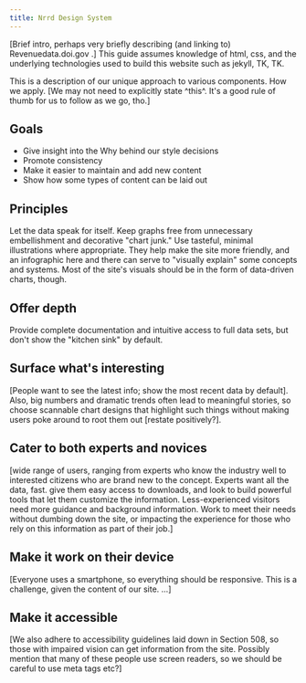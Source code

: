 ```yaml
---
title: Nrrd Design System
---
```


[Brief intro, perhaps very briefly describing (and linking to) Revenuedata.doi.gov .] This guide assumes knowledge of html, css, and the underlying technologies used to build this website such as jekyll, TK, TK.

This is a description of our unique approach to various components. How we apply. [We may not need to explicitly state ^this^. It's a good rule of thumb for us to follow as we go, tho.]

## Goals
- Give insight into the Why behind our style decisions
- Promote consistency
- Make it easier to maintain and add new content
- Show how some types of content can be laid out

## Principles

Let the data speak for itself. Keep graphs free from unnecessary embellishment and decorative "chart junk." Use tasteful, minimal illustrations where appropriate. They help make the site more friendly, and an infographic here and there can serve to "visually explain" some concepts and systems. Most of the site's visuals should be in the form of data-driven charts, though.

## Offer depth
Provide complete documentation and intuitive access to full data sets, but don't show the "kitchen sink" by default.

## Surface what's interesting
[People want to see the latest info; show the most recent data by default]. Also, big numbers and dramatic trends often lead to meaningful stories, so choose scannable chart designs that highlight such things without making users poke around to root them out [restate positively?].

## Cater to both experts and novices
[wide range of users, ranging from experts who know the industry well to interested citizens who are brand new to the concept. Experts want all the data, fast. give them easy access to downloads, and look to build powerful tools that let them customize the information. Less-experienced visitors need more guidance and background information. Work to meet their needs without dumbing down the site, or impacting the experience for those who rely on this information as part of their job.]

## Make it work on their device
[Everyone uses a smartphone, so everything should be responsive. This is a challenge, given the content of our site. ...]

## Make it accessible
[We also adhere to accessibility guidelines laid down in Section 508, so those with impaired vision can get information from the site. Possibly mention that many of these people use screen readers, so we should be careful to use meta tags etc?]
